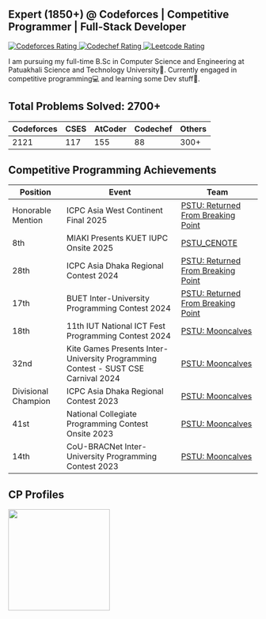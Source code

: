 ## Expert (1850+) @ Codeforces | Competitive Programmer | Full-Stack Developer
<p align="left">
  <a href="https://codeforces.com/profile/The_crawler">
    <img src="https://codeforces-readme-stats.vercel.app/api/badge?username=The_crawler" alt="Codeforces Rating" />
  </a>
  
  <a href="https://www.codechef.com/users/the_crawler">
    <img src="https://cp-logo.vercel.app/codechef/the_crawler" alt="Codechef Rating" />
  </a>
  
  <a href="https://leetcode.com/u/The_crawler/" >
    <img src="https://img.shields.io/badge/dynamic/json?style=flat&labelColor=black&color=%23ffa116&label=Leetcode&query=rating&url=https%3A%2F%2Fleetcode-badge.vercel.app%2Fapi%2Fusers%2FThe_crawler&logo=leetcode&logoColor=yellow" alt="Leetcode Rating" />
  </a>
</p>
<p>
  I am pursuing my full-time B.Sc in Computer Science and Engineering at Patuakhali Science and Technology University🏫. Currently engaged in competitive programming💻 and learning some Dev stuff🚀.
</p>

## Total Problems Solved: 2700+

| **Codeforces** | **CSES** | **AtCoder** | **Codechef** | **Others** |
|----------------|----------|-------------|--------------|------------|
| 2121           | 117      | 155         | 88           | 300+       |


## Competitive Programming Achievements  

| **Position**       | **Event**                                                         | **Team**                                                                 |
|--------------------|-------------------------------------------------------------------|-------------------------------------------------------------------------|
| Honorable Mention  | ICPC Asia West Continent Final 2025                               | [PSTU: Returned From Breaking Point](https://icpc.global/ICPCID/JFVHJDTAJYI1) |
| 8th                | MIAKI Presents KUET IUPC Onsite 2025                              | [PSTU_CENOTE](https://bapsoj.org/contests/miaki-presents-kuet-iupc-onsite-2025/standings) |
| 28th               | ICPC Asia Dhaka Regional Contest 2024                             | [PSTU: Returned From Breaking Point](https://bapsoj.org/contests/icpc-asia-dhaka-regional-contest-2024-onsite-round/standings) |
| 17th               | BUET Inter-University Programming Contest 2024                    | [PSTU: Returned From Breaking Point](https://toph.co/c/inter-university-buet-cse-fest-2024/standings?start=0) |
| 18th               | 11th IUT National ICT Fest Programming Contest 2024               | [PSTU: Mooncalves](https://toph.co/c/iut-11th-national-ict-fest-2024/standings?start=0) |
| 32nd               | Kite Games Presents Inter-University Programming Contest - SUST CSE Carnival 2024 | [PSTU: Mooncalves](https://toph.co/c/inter-university-sust-cse-carnival-2024/standings?start=0) |
| Divisional Champion| ICPC Asia Dhaka Regional Contest 2023                             | [PSTU: Mooncalves](https://bapsoj.org/contests/icpc-dhaka-regional-site-2023/standings) |
| 41st               | National Collegiate Programming Contest Onsite 2023               | [PSTU: Mooncalves](https://bapsoj.org/contests/ncpc-onsite-2023-hosted-by-ju/standings) |
| 14th               | CoU-BRACNet Inter-University Programming Contest 2023             | [PSTU: Mooncalves](https://toph.co/c/cou-bracnet-inter-university-2023/standings?start=0) |



## CP Profiles
<p float="left">
<a href="https://codeforces.com/profile/The_crawler">
<img height="205em" src="https://codeforces-readme-stats.vercel.app/api/card?username=The_crawler&force_username=true" /> 
</a>
</p>
